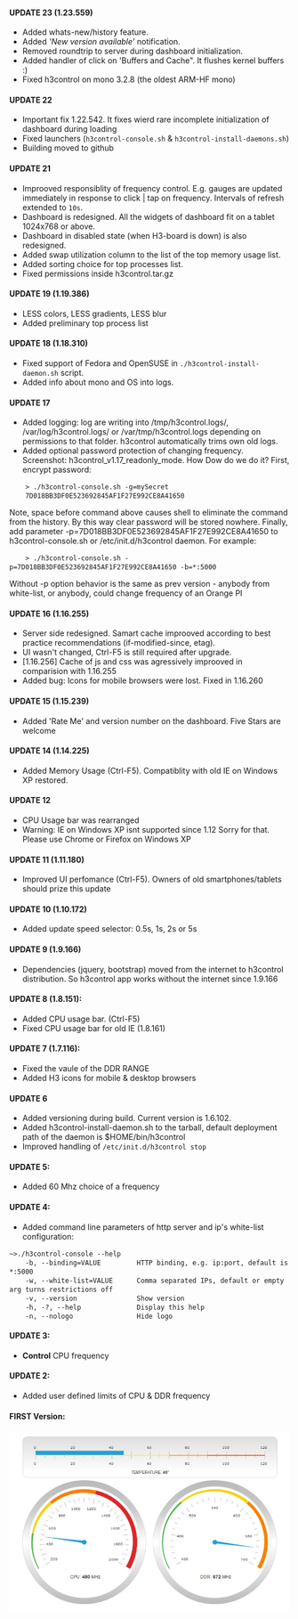 #### UPDATE 23 (1.23.559)
- Added whats-new/history feature. 
- Added _'New version available'_ notification.
- Removed roundtrip to server during dashboard initialization. 
- Added handler of click on 'Buffers and Cache". It flushes kernel buffers :)
- Fixed h3control on mono 3.2.8 (the oldest ARM-HF mono)

#### UPDATE 22
- Important fix 1.22.542. It fixes wierd rare incomplete initialization of dashboard during loading
- Fixed launchers (`h3control-console.sh` & `h3control-install-daemons.sh`)
- Building moved to github


#### UPDATE 21
- Improoved responsiblity of frequency control. E.g. gauges are updated immediately in response to click | tap on frequency. Intervals of refresh extended to `10s`.
- Dashboard is redesigned. All the widgets of dashboard fit on a tablet 1024x768 or above.
- Dashboard in disabled state (when H3-board is down) is also redesigned.
- Added swap utilization column to the list of the top memory usage list.
- Added sorting choice for top processes list.
- Fixed permissions inside h3control.tar.gz


#### UPDATE 19 (1.19.386)
- LESS colors, LESS gradients, LESS blur
- Added preliminary top process list


#### UPDATE 18 (1.18.310)
- Fixed support of Fedora and OpenSUSE in `./h3control-install-daemon.sh` script.
- Added info about mono and OS into logs.


#### UPDATE 17
- Added logging: log are writing into /tmp/h3control.logs/, /var/log/h3control.logs/ or /var/tmp/h3control.logs depending on permissions to that folder. h3control automatically trims own old logs.
- Added optional password protection of changing frequency. Screenshot: h3control_v1.17_readonly_mode.  How Dow do we do it? First, encrypt password:
````
    > ./h3control-console.sh -g=mySecret
    7D018BB3DF0E523692845AF1F27E992CE8A41650
````
Note, space before command above causes shell to eliminate the command from the history. By this way clear password will be stored nowhere. Finally, add parameter -p=7D018BB3DF0E523692845AF1F27E992CE8A41650 to h3control-console.sh or /etc/init.d/h3control daemon. For example:

````
    > ./h3control-console.sh -p=7D018BB3DF0E523692845AF1F27E992CE8A41650 -b=*:5000
````
Without -p option behavior is the same as prev version - anybody from white-list, or anybody, could change frequency of an Orange PI


#### UPDATE 16 (1.16.255)
- Server side redesigned. Samart cache improoved according to best practice recommendations (if-modified-since, etag).
- UI wasn't changed, Ctrl-F5 is still required after upgrade.
- [1.16.256] Cache of js and css was agressively improoved in comparision with 1.16.255
- Added bug: Icons for mobile browsers were lost. Fixed in 1.16.260

#### UPDATE 15 (1.15.239)
- Added 'Rate Me' and version number on the dashboard. Five Stars are welcome

#### UPDATE 14 (1.14.225)
- Added Memory Usage (Ctrl-F5). Compatiblity with old IE on Windows XP restored.

#### UPDATE 12
- CPU Usage bar was rearranged
- Warning: IE on Windows XP isnt supported since 1.12 Sorry for that. Please use Chrome or Firefox on Windows XP

#### UPDATE 11 (1.11.180)
- Improved UI perfomance (Ctrl-F5). Owners of old smartphones/tablets should prize this update

#### UPDATE 10 (1.10.172)
- Added update speed selector: 0.5s, 1s, 2s or 5s

#### UPDATE 9 (1.9.166)
- Dependencies (jquery, bootstrap) moved from the internet to h3control distribution. So h3control app works without the internet since 1.9.166

#### UPDATE 8 (1.8.151):
- Added CPU usage bar. (Ctrl-F5)
- Fixed CPU usage bar for old IE (1.8.161)

#### UPDATE 7 (1.7.116):
- Fixed the vaule of the DDR RANGE
- Added H3 icons for mobile & desktop browsers

#### UPDATE 6
- Added versioning during build. Current version is 1.6.102.
- Added h3control-install-daemon.sh to the tarball, default deployment path of the daemon is $HOME/bin/h3control
- Improved handling of `/etc/init.d/h3control stop`


#### UPDATE 5:
- Added 60 Mhz choice of a frequency


#### UPDATE 4: 
- Added command line parameters of http server and ip's white-list configuration:
````
~>./h3control-console --help
    -b, --binding=VALUE         HTTP binding, e.g. ip:port, default is *:5000
    -w, --white-list=VALUE      Comma separated IPs, default or empty arg turns restrictions off
    -v, --version               Show version
    -h, -?, --help              Display this help
    -n, --nologo                Hide logo
````

#### UPDATE 3:
- **Control** CPU frequency

#### UPDATE 2: 
- Added user defined limits of CPU & DDR frequency

#### FIRST Version:
![first version](https://github.com/devizer/h3control-bin/raw/master/images/h3control-first.jpg   "h3control first version")
